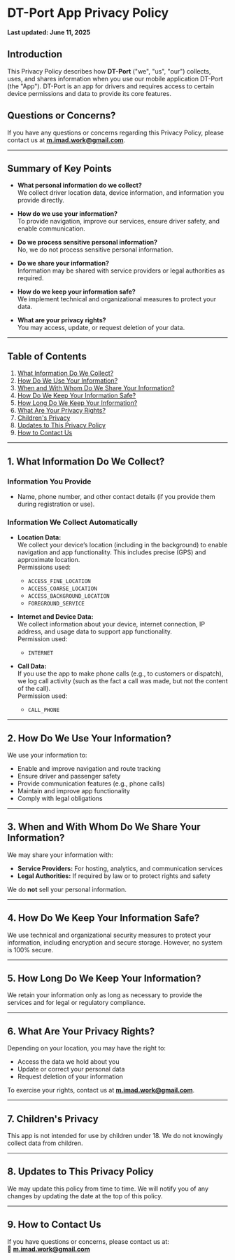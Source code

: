 # DT-Port App Privacy Policy

**Last updated: June 11, 2025**

## Introduction

This Privacy Policy describes how **DT-Port** ("we", "us", "our") collects, uses, and shares information when you use our mobile application DT-Port (the "App"). DT-Port is an app for drivers and requires access to certain device permissions and data to provide its core features.

## Questions or Concerns?

If you have any questions or concerns regarding this Privacy Policy, please contact us at **m.imad.work@gmail.com**.

---

## Summary of Key Points

- **What personal information do we collect?**  
  We collect driver location data, device information, and information you provide directly.

- **How do we use your information?**  
  To provide navigation, improve our services, ensure driver safety, and enable communication.

- **Do we process sensitive personal information?**  
  No, we do not process sensitive personal information.

- **Do we share your information?**  
  Information may be shared with service providers or legal authorities as required.

- **How do we keep your information safe?**  
  We implement technical and organizational measures to protect your data.

- **What are your privacy rights?**  
  You may access, update, or request deletion of your data.

---

## Table of Contents

1. [What Information Do We Collect?](#1-what-information-do-we-collect)  
2. [How Do We Use Your Information?](#2-how-do-we-use-your-information)  
3. [When and With Whom Do We Share Your Information?](#3-when-and-with-whom-do-we-share-your-information)  
4. [How Do We Keep Your Information Safe?](#4-how-do-we-keep-your-information-safe)  
5. [How Long Do We Keep Your Information?](#5-how-long-do-we-keep-your-information)  
6. [What Are Your Privacy Rights?](#6-what-are-your-privacy-rights)  
7. [Children's Privacy](#7-childrens-privacy)  
8. [Updates to This Privacy Policy](#8-updates-to-this-privacy-policy)  
9. [How to Contact Us](#9-how-to-contact-us)

---

## 1. What Information Do We Collect?

### Information You Provide
- Name, phone number, and other contact details (if you provide them during registration or use).

### Information We Collect Automatically

- **Location Data:**  
  We collect your device’s location (including in the background) to enable navigation and app functionality. This includes precise (GPS) and approximate location.  
  Permissions used:
  - `ACCESS_FINE_LOCATION`
  - `ACCESS_COARSE_LOCATION`
  - `ACCESS_BACKGROUND_LOCATION`
  - `FOREGROUND_SERVICE`

- **Internet and Device Data:**  
  We collect information about your device, internet connection, IP address, and usage data to support app functionality.  
  Permission used:
  - `INTERNET`

- **Call Data:**  
  If you use the app to make phone calls (e.g., to customers or dispatch), we log call activity (such as the fact a call was made, but not the content of the call).  
  Permission used:
  - `CALL_PHONE`

---

## 2. How Do We Use Your Information?

We use your information to:

- Enable and improve navigation and route tracking  
- Ensure driver and passenger safety  
- Provide communication features (e.g., phone calls)  
- Maintain and improve app functionality  
- Comply with legal obligations

---

## 3. When and With Whom Do We Share Your Information?

We may share your information with:

- **Service Providers:** For hosting, analytics, and communication services  
- **Legal Authorities:** If required by law or to protect rights and safety

We do **not** sell your personal information.

---

## 4. How Do We Keep Your Information Safe?

We use technical and organizational security measures to protect your information, including encryption and secure storage. However, no system is 100% secure.

---

## 5. How Long Do We Keep Your Information?

We retain your information only as long as necessary to provide the services and for legal or regulatory compliance.

---

## 6. What Are Your Privacy Rights?

Depending on your location, you may have the right to:

- Access the data we hold about you  
- Update or correct your personal data  
- Request deletion of your information

To exercise your rights, contact us at **m.imad.work@gmail.com**.

---

## 7. Children's Privacy

This app is not intended for use by children under 18. We do not knowingly collect data from children.

---

## 8. Updates to This Privacy Policy

We may update this policy from time to time. We will notify you of any changes by updating the date at the top of this policy.

---

## 9. How to Contact Us

If you have questions or concerns, please contact us at:  
📧 **m.imad.work@gmail.com**
